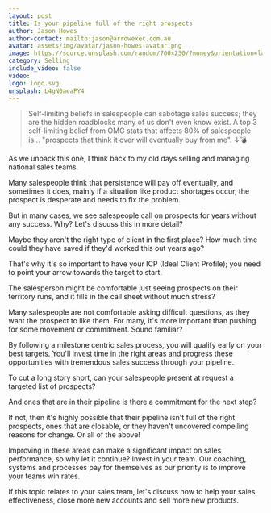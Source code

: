 ```yaml
---
layout: post
title: Is your pipeline full of the right prospects
author: Jason Howes
author-contact: mailto:jason@arrowexec.com.au
avatar: assets/img/avatar/jason-howes-avatar.png
image: https://source.unsplash.com/random/700×230/?money&orientation=landscape
category: Selling
include_video: false
video: 
logo: logo.svg
unsplash: L4gN0aeaPY4
---
```




> Self-limiting beliefs in salespeople can sabotage sales success; they are the hidden roadblocks many of us don't even know exist. A top 3 self-limiting belief from OMG stats that affects 80% of salespeople is... "prospects that think it over will eventually buy from me". ↓💣

As we unpack this one, I think back to my old days selling and managing national sales teams.

Many salespeople think that persistence will pay off eventually, and sometimes it does, mainly if a situation like product shortages occur, the prospect is desperate and needs to fix the problem.

But in many cases, we see salespeople call on prospects for years without any success. Why? Let's discuss this in more detail?

Maybe they aren't the right type of client in the first place? How much time could they have saved if they'd worked this out years ago?

That's why it's so important to have your ICP (Ideal Client Profile); you need to point your arrow towards the target to start.

The salesperson might be comfortable just seeing prospects on their territory runs, and it fills in the call sheet without much stress?

Many salespeople are not comfortable asking difficult questions, as they want the prospect to like them. For many, it's more important than pushing for some movement or commitment. Sound familiar?

By following a milestone centric sales process, you will qualify early on your best targets. You'll invest time in the right areas and progress these opportunities with tremendous sales success through your pipeline.

To cut a long story short, can your salespeople present at request a targeted list of prospects?

And ones that are in their pipeline is there a commitment for the next step?

If not, then it's highly possible that their pipeline isn't full of the right prospects, ones that are closable, or they haven't uncovered compelling reasons for change. Or all of the above!

Improving in these areas can make a significant impact on sales performance, so why let it continue? Invest in your team. Our coaching, systems and processes pay for themselves as our priority is to improve your teams win rates.

If this topic relates to your sales team, let's discuss how to help your sales effectiveness, close more new accounts and sell more new products.

